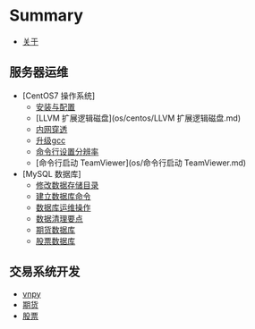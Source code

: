 # Summary
* [关于](README.md)

## 服务器运维
* [CentOS7 操作系统]
    * [安装与配置](os/centos/centos7.md)
    * [LLVM 扩展逻辑磁盘](os/centos/LLVM 扩展逻辑磁盘.md)
    * [内网穿透](os/frp.md)
    * [升级gcc](os/centos/gcc.md)
    * [命令行设置分辨率](os/centos/CentOS7命令行设置分辨率.md)
    * [命令行启动 TeamViewer](os/命令行启动 TeamViewer.md)
* [MySQL 数据库]
    * [修改数据存储目录](dba/mysql/datapath.md)
    * [建立数据库命令](dba/mysql/database.md)
    * [数据库运维操作](dba/mysql/operation.md)
    * [数据清理要点](dba/数据清理要点.md)
    * [期货数据库](dba/期货数据库.md)
    * [股票数据库](dba/股票数据库.md)

## 交易系统开发
* [vnpy](trading/vnpy.md)
* [期货](trading/ctp.md)
* [股票](trading/xtp.md)
